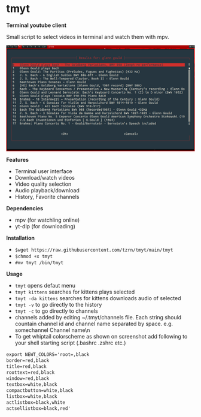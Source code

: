 # tmyt
**Terminal youtube client**

Small script to select videos in terminal and watch them with mpv.

<img src="screenshot.png" alt="drawing" width="700" align="center" />

**Features**
+ Terminal user interface
+ Download/watch videos
+ Video quality selection
+ Audio playback/download
+ History, Favorite channels

**Dependencies**
+ mpv (for watchling online)
+ yt-dlp (for downloading)

**Installation**
+ `$wget https://raw.githubusercontent.com/tzrn/tmyt/main/tmyt`
+ `$chmod +x tmyt`
+ `#mv tmyt /bin/tmyt`

**Usage**
+ `tmyt` opens defaut menu
+ `tmyt kittens` searches for kittens plays selected
+ `tmyt -da kittens` searches for kittens downloads audio of selected
+ `tmyt -v` to go directly to the history
+ `tmyt -c` to go directly to channels
+ channels added by editing ~/.tmyt/channels file. Each string should countain channel id and channel name separated by space. e.g. somechannel Channel name\n
+ To get whiptail colorscheme as shown on screenshot add following to your shell starting script (.bashrc .zshrc etc.)
```
export NEWT_COLORS='root=,black
border=red,black
title=red,black
roottext=red,black
window=red,black
textbox=white,black
compactbutton=white,black
listbox=white,black
actlistbox=black,white
actsellistbox=black,red'
```
